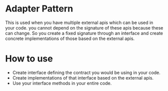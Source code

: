 # Adapter Pattern

This is used when you have multiple external apis which can be used in your code. you cannot depend on the signature of these apis because these can change. So you create a fixed signature through an interface and create concrete implementations of those based on the external apis. 

# How to use

- Create interface defining the contract you would be using in your code.
- Create implementations of that interface based on the external apis.
- Use your interface methods in your entire code.

